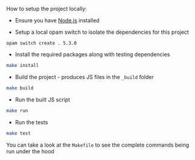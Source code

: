 How to setup the project locally:

- Ensure you have [Node.js](https://nodejs.org/) installed

- Setup a local opam switch to isolate the dependencies for this project
```
opam switch create . 5.3.0
```

- Install the required packages along with testing dependencies

```bash
make install
```

- Build the project - produces JS files in the `_build` folder
```bash
make build
```

- Run the built JS script
```bash
make run
```

- Run the tests
```bash
make test
```

You can take a look at the `Makefile` to see the complete commands being run under the hood
